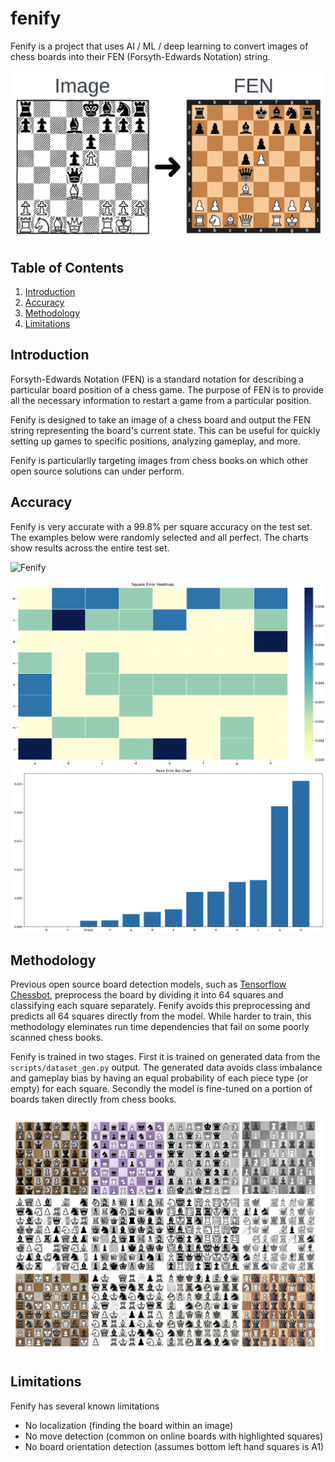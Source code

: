 # fenify
Fenify is a project that uses AI / ML / deep learning to convert images of chess boards into their FEN (Forsyth-Edwards Notation) string. 

![Fenify](assets/Fenify.png)

## Table of Contents

1. [Introduction](#introduction)
2. [Accuracy](#accuracy)
3. [Methodology](#methodology)
4. [Limitations](#limitations)

## Introduction

Forsyth-Edwards Notation (FEN) is a standard notation for describing a particular board position of a chess game. The purpose of FEN is to provide all the necessary information to restart a game from a particular position.  

Fenify is designed to take an image of a chess board and output the FEN string representing the board's current state. This can be useful for quickly setting up games to specific positions, analyzing gameplay, and more.

Fenify is particularlly targeting images from chess books on which other open source solutions can under perform. 

## Accuracy

Fenify is very accurate with a 99.8% per square accuracy on the test set.  The examples below were randomly selected and all perfect.  The charts show results across the entire test set. 

![Fenify](assets/Examples.png)

![Fenify](assets/Squares.png)
![Fenify](assets/Pieces.png)


## Methodology

Previous open source board detection models, such as [Tensorflow Chessbot](https://github.com/Elucidation/tensorflow_chessbot), preprocess the board by dividing it into 64 squares and classifying each square separately.  Fenify avoids this preprocessing and predicts all 64 squares directly from the model.  While harder to train, this methodology eleminates run time dependencies that fail on some poorly scanned chess books.  

Fenify is trained in two stages.  First it is trained on generated data from the `scripts/dataset_gen.py` output.  The generated data avoids class imbalance and gameplay bias by having an equal probability of each piece type (or empty) for each square.  Secondly the model is fine-tuned on a portion of boards taken directly from chess books.

![Fenify](assets/Data.png)

## Limitations

Fenify has several known limitations
- No localization (finding the board within an image)
- No move detection (common on online boards with highlighted squares)
- No board orientation detection (assumes bottom left hand squares is A1)